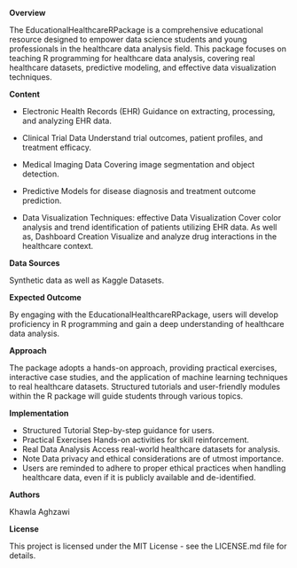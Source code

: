 **Overview**

The EducationalHealthcareRPackage is a comprehensive educational resource designed to empower data science students and young professionals in the healthcare data analysis field. 
This package focuses on teaching R programming for healthcare data analysis, covering real healthcare datasets, predictive modeling, and effective data visualization techniques.


**Content**
- Electronic Health Records (EHR) Guidance on extracting, processing, and analyzing EHR data.

- Clinical Trial Data Understand trial outcomes, patient profiles, and treatment efficacy.

- Medical Imaging Data Covering image segmentation and object detection.
  
- Predictive Models for disease diagnosis and treatment outcome prediction.

- Data Visualization Techniques: effective Data Visualization Cover color analysis and trend identification of patients utilizing EHR data. As well as, Dashboard Creation Visualize and analyze drug interactions in the healthcare context.
  

**Data Sources**

Synthetic data as well as Kaggle Datasets.


**Expected Outcome**

By engaging with the EducationalHealthcareRPackage, users will develop proficiency in R programming and gain a deep understanding of healthcare data analysis.


**Approach**

The package adopts a hands-on approach, providing practical exercises, interactive case studies, and the application of machine learning techniques to real healthcare datasets. 
Structured tutorials and user-friendly modules within the R package will guide students through various topics.


**Implementation**

- Structured Tutorial Step-by-step guidance for users.
- Practical Exercises Hands-on activities for skill reinforcement.
- Real Data Analysis Access real-world healthcare datasets for analysis.
- Note Data privacy and ethical considerations are of utmost importance.
- Users are reminded to adhere to proper ethical practices when handling healthcare data, even if it is publicly available and de-identified.


**Authors**

Khawla Aghzawi


**License**

This project is licensed under the MIT License - see the LICENSE.md file for details.

